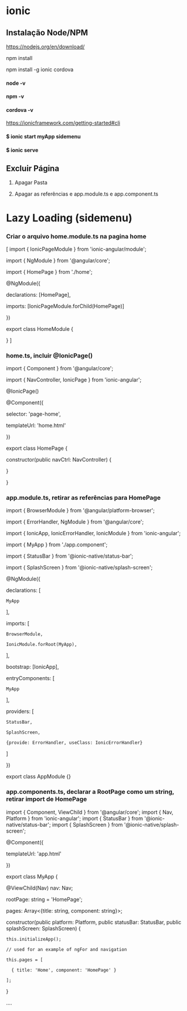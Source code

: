 # ionic
## Instalação Node/NPM

https://nodejs.org/en/download/

npm install

npm install -g ionic cordova

#### node -v
#### npm -v
#### cordova -v

https://ionicframework.com/getting-started#cli

#### $ ionic start myApp sidemenu

#### $ ionic serve

## Excluir Página
1. Apagar Pasta

2. Apagar as referências e app.module.ts e app.component.ts

# Lazy Loading (sidemenu)
### Criar o arquivo home.module.ts na pagina home
[
import { IonicPageModule } from 'ionic-angular/module';

import { NgModule } from '@angular/core';

import { HomePage } from './home';

@NgModule({

 declarations: [HomePage],
 
 imports: [IonicPageModule.forChild(HomePage)]
 
})

export class HomeModule {

}
]
### home.ts, incluir @IonicPage()
import { Component } from '@angular/core';

import { NavController, IonicPage } from 'ionic-angular';

@IonicPage()

@Component({

  selector: 'page-home',
  
  templateUrl: 'home.html'
  
})

export class HomePage {

  constructor(public navCtrl: NavController) {
  
  }
  
}


### app.module.ts, retirar as referências para HomePage

import { BrowserModule } from '@angular/platform-browser';

import { ErrorHandler, NgModule } from '@angular/core';

import { IonicApp, IonicErrorHandler, IonicModule } from 'ionic-angular';

import { MyApp } from './app.component';

import { StatusBar } from '@ionic-native/status-bar';

import { SplashScreen } from '@ionic-native/splash-screen';

@NgModule({

  declarations: [
  
    MyApp
    
  ],
  
  imports: [
  
    BrowserModule,
    
    IonicModule.forRoot(MyApp),
    
  ],
  
  bootstrap: [IonicApp],
  
  entryComponents: [
  
    MyApp
    
  ],
  
  providers: [
  
    StatusBar,
    
    SplashScreen,
    
    {provide: ErrorHandler, useClass: IonicErrorHandler}
    
  ]
  
})

export class AppModule {}


### app.components.ts, declarar a RootPage como um string, retirar import de HomePage
import { Component, ViewChild } from '@angular/core';
import { Nav, Platform } from 'ionic-angular';
import { StatusBar } from '@ionic-native/status-bar';
import { SplashScreen } from '@ionic-native/splash-screen';



@Component({

  templateUrl: 'app.html'
  
})

export class MyApp {

  @ViewChild(Nav) nav: Nav;

  rootPage: string = 'HomePage';

  pages: Array<{title: string, component: string}>;

  constructor(public platform: Platform, public statusBar: StatusBar, public splashScreen: SplashScreen) {
  
    this.initializeApp();

    // used for an example of ngFor and navigation
    
    this.pages = [
    
      { title: 'Home', component: 'HomePage' }
      
    ];

  }

  ....
  
